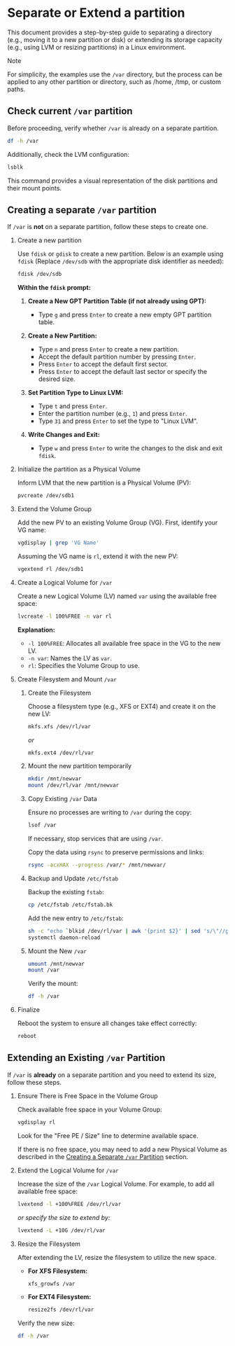 # Separate or Extend a partition

This document provides a step-by-step guide to separating a directory (e.g., moving it to a new partition or disk) or extending its storage capacity (e.g., using LVM or resizing partitions) in a Linux environment.

> [!NOTE]
> For simplicity, the examples use the `/var` directory, but the process can be applied to any other partition or directory, such as /home, /tmp, or custom paths.

## Check current `/var` partition

Before proceeding, verify whether `/var` is already on a separate partition.

```bash
df -h /var
```

Additionally, check the LVM configuration:

```bash
lsblk
```

This command provides a visual representation of the disk partitions and their mount points.

## Creating a separate `/var` partition

If `/var` is **not** on a separate partition, follow these steps to create one.

1. Create a new partition

   Use `fdisk` or `gdisk` to create a new partition. Below is an example using `fdisk` (Replace `/dev/sdb` with the appropriate disk identifier as needed):

   ```bash
   fdisk /dev/sdb
   ```

   **Within the `fdisk` prompt:**

   1. **Create a New GPT Partition Table (if not already using GPT):**

      - Type `g` and press `Enter` to create a new empty GPT partition table.

   2. **Create a New Partition:**

      - Type `n` and press `Enter` to create a new partition.
      - Accept the default partition number by pressing `Enter`.
      - Press `Enter` to accept the default first sector.
      - Press `Enter` to accept the default last sector or specify the desired size.

   3. **Set Partition Type to Linux LVM:**

      - Type `t` and press `Enter`.
      - Enter the partition number (e.g., `1`) and press `Enter`.
      - Type `31` and press `Enter` to set the type to "Linux LVM".

   4. **Write Changes and Exit:**
      - Type `w` and press `Enter` to write the changes to the disk and exit `fdisk`.

1. Initialize the partition as a Physical Volume

   Inform LVM that the new partition is a Physical Volume (PV):

   ```bash
   pvcreate /dev/sdb1
   ```

1. Extend the Volume Group

   Add the new PV to an existing Volume Group (VG). First, identify your VG name:

   ```bash
   vgdisplay | grep 'VG Name'
   ```

   Assuming the VG name is `rl`, extend it with the new PV:

   ```bash
   vgextend rl /dev/sdb1
   ```

1. Create a Logical Volume for `/var`

   Create a new Logical Volume (LV) named `var` using the available free space:

   ```bash
   lvcreate -l 100%FREE -n var rl
   ```

   **Explanation:**

   - `-l 100%FREE`: Allocates all available free space in the VG to the new LV.
   - `-n var`: Names the LV as `var`.
   - `rl`: Specifies the Volume Group to use.

1. Create Filesystem and Mount `/var`

   1. Create the Filesystem

      Choose a filesystem type (e.g., XFS or EXT4) and create it on the new LV:

      ```bash
      mkfs.xfs /dev/rl/var
      ```

      _or_

      ```bash
      mkfs.ext4 /dev/rl/var
      ```

   1. Mount the new partition temporarily

      ```bash
      mkdir /mnt/newvar
      mount /dev/rl/var /mnt/newvar
      ```

   1. Copy Existing `/var` Data

      Ensure no processes are writing to `/var` during the copy:

      ```bash
      lsof /var
      ```

      If necessary, stop services that are using `/var`.

      Copy the data using `rsync` to preserve permissions and links:

      ```bash
      rsync -acxHAX --progress /var/* /mnt/newvar/
      ```

   1. Backup and Update `/etc/fstab`

      Backup the existing `fstab`:

      ```bash
      cp /etc/fstab /etc/fstab.bk
      ```

      Add the new entry to `/etc/fstab`:

      ```bash
      sh -c "echo `blkid /dev/rl/var | awk '{print $2}' | sed 's/\"//g'` /var xfs defaults 0 0 >> /etc/fstab"
      systemctl daemon-reload
      ```

   1. Mount the New `/var`

      ```bash
      umount /mnt/newvar
      mount /var
      ```

      Verify the mount:

      ```bash
      df -h /var
      ```

1. Finalize

   Reboot the system to ensure all changes take effect correctly:

   ```bash
   reboot
   ```

## Extending an Existing `/var` Partition

If `/var` is **already** on a separate partition and you need to extend its size, follow these steps.

1. Ensure There is Free Space in the Volume Group

   Check available free space in your Volume Group:

   ```bash
   vgdisplay rl
   ```

   Look for the "Free PE / Size" line to determine available space.

   If there is no free space, you may need to add a new Physical Volume as described in the [Creating a Separate `/var` Partition](#creating-a-separate-var-partition) section.

1. Extend the Logical Volume for `/var`

   Increase the size of the `/var` Logical Volume. For example, to add all available free space:

   ```bash
   lvextend -l +100%FREE /dev/rl/var
   ```

   _or specify the size to extend by:_

   ```bash
   lvextend -L +10G /dev/rl/var
   ```

1. Resize the Filesystem

   After extending the LV, resize the filesystem to utilize the new space.

   - **For XFS Filesystem:**

     ```bash
     xfs_growfs /var
     ```

   - **For EXT4 Filesystem:**

     ```bash
     resize2fs /dev/rl/var
     ```

   Verify the new size:

   ```bash
   df -h /var
   ```
